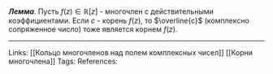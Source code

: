 ***Лемма***. Пусть $f(z) \in \mathbb{R}[z]$ - многочлен с действительными коэффициентами. Если $c$ - корень $f(z)$, то $\overline{c}$ (комплексно сопряженное число) тоже является корнем $f(z)$. 




___
Links: [[Кольцо многочленов над полем комплексных чисел]] [[Корни многочлена]] 
Tags:
References: